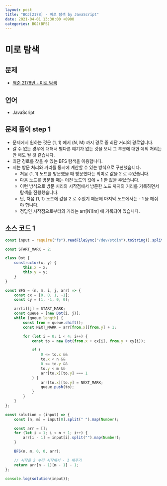 ```yaml
---
layout: post
title: "BOJ[2178] - 미로 탐색 by JavaScript"
date: 2021-04-01 13:30:00 +0900
categories: BOJ(BFS)
---
```


# 미로 탐색

## 문제

- [백준 2178번 - 미로 탐색](https://www.acmicpc.net/problem/2178)

## 언어

- JavaScript

## 문제 풀이 step 1

- 문제에서 원하는 것은 (1, 1) 에서 (N, M) 까지 경로 중 최단 거리의 경로입니다.
- 갈 수 없는 경우에 대해서 별다른 얘기가 없는 것을 보니 그 부분에 대한 예외 처리는 안 해도 될 것 같습니다.
- 최단 경로를 찾을 수 있는 BFS 탐색을 이용합니다.
- 저는 방문 처리와 거리를 동시에 계산할 수 있는 방식으로 구현했습니다.
  - 처음 (1, 1) 노드를 방문했을 때 방문했다는 의미로 값을 2 로 주었습니다.
  - 다음 노드를 방문할 때는 이전 노드의 값에 + 1 한 값을 주었습니다.
  - 이런 방식으로 방문 처리와 시작점에서 방문한 노드 까지의 거리를 기록하면서 탐색을 진행했습니다.
  - 단, 처음 (1, 1) 노드에 값을 2 로 주었기 때문에 마지막 노드에서는 - 1 을 해줘야 합니다.
  - 정답인 시작점으로부터의 거리는 arr[N][m] 에 기록되어 있습니다.

## 소스 코드 1

```jsx
const input = require("fs").readFileSync("/dev/stdin").toString().split("\n");

const START_MARK = 2;

class Dot {
	constructor(x, y) {
		this.x = x;
		this.y = y;
	}
}

const BFS = (n, m, i, j, arr) => {
	const cx = [0, 0, 1, -1];
	const cy = [1, -1, 0, 0];

	arr[i][j] = START_MARK;
	const queue = [new Dot(i, j)];
	while (queue.length) {
		const from = queue.shift();
		const NEXT_MARK = arr[from.x][from.y] + 1;

		for (let i = 0; i < 4; i++) {
			const to = new Dot(from.x + cx[i], from.y + cy[i]);

			if (
				0 <= to.x &&
				to.x < n &&
				0 <= to.y &&
				to.y < m &&
				arr[to.x][to.y] === 1
			) {
				arr[to.x][to.y] = NEXT_MARK;
				queue.push(to);
			}
		}
	}
};

const solution = (input) => {
	const [n, m] = input[0].split(" ").map(Number);

	const arr = [];
	for (let i = 1; i < n + 1; i++) {
		arr[i - 1] = input[i].split("").map(Number);
	}

	BFS(n, m, 0, 0, arr);

	// 시작을 2 부터 시작해서 - 1 해주기
	return arr[n - 1][m - 1] - 1;
};

console.log(solution(input));
```
